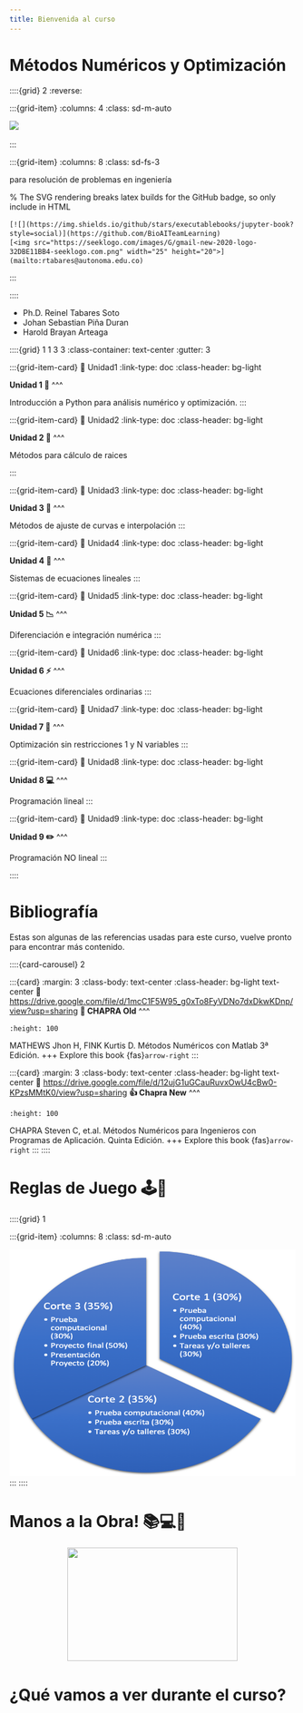 ```yaml
---
title: Bienvenida al curso
---
```

# Métodos Numéricos y Optimización
::::{grid} 2
:reverse:

:::{grid-item}
:columns: 4
:class: sd-m-auto

<img src="https://www.autonoma.edu.co/sites/default/files/Universidad_Autonoma_de_Manizales.png" />

:::

:::{grid-item}
:columns: 8
:class: sd-fs-3

para resolución de problemas en ingeniería
<!-- 
    ```{button-ref} start/your-first-book
    :ref-type: doc
    :color: primary
    :class: sd-rounded-pill float-left
    Get started
    ```
-->

% The SVG rendering breaks latex builds for the GitHub badge, so only include in HTML
```{only} html
[![](https://img.shields.io/github/stars/executablebooks/jupyter-book?style=social)](https://github.com/BioAITeamLearning)
[<img src="https://seeklogo.com/images/G/gmail-new-2020-logo-32DBE11BB4-seeklogo.com.png" width="25" height="20">](mailto:rtabares@autonoma.edu.co)
```

:::

::::

- Ph.D. Reinel Tabares Soto
- Johan Sebastian Piña Duran
- Harold Brayan Arteaga

::::{grid} 1 1 3 3
:class-container: text-center
:gutter: 3

:::{grid-item-card}
:link: Unidad1
:link-type: doc
:class-header: bg-light

**Unidad 1 🐍**
^^^

Introducción a Python para análisis numérico y optimización.
:::

:::{grid-item-card}
:link: Unidad2
:link-type: doc
:class-header: bg-light

**Unidad 2 📍**
^^^

Métodos para cálculo de raices

:::

:::{grid-item-card}
:link: Unidad3
:link-type: doc
:class-header: bg-light

**Unidad 3 🏁**
^^^

Métodos de ajuste de curvas e interpolación
:::

:::{grid-item-card}
:link: Unidad4
:link-type: doc
:class-header: bg-light

**Unidad 4 🚀**
^^^

Sistemas de ecuaciones lineales
:::

:::{grid-item-card}
:link: Unidad5
:link-type: doc
:class-header: bg-light

**Unidad 5 📉**
^^^

Diferenciación e integración numérica
:::

:::{grid-item-card}
:link: Unidad6
:link-type: doc
:class-header: bg-light

**Unidad 6 ⚡**
^^^

Ecuaciones diferenciales ordinarias
:::

:::{grid-item-card}
:link: Unidad7
:link-type: doc
:class-header: bg-light

**Unidad 7 🔋**
^^^

Optimización sin restricciones 1 y N variables
:::

:::{grid-item-card}
:link: Unidad8
:link-type: doc
:class-header: bg-light

**Unidad 8 💻**
^^^

Programación lineal
:::

:::{grid-item-card}
:link: Unidad9
:link-type: doc
:class-header: bg-light

**Unidad 9 ✏️**
^^^

Programación NO lineal
:::

::::

# Bibliografía
Estas son algunas de las referencias usadas para este curso, vuelve pronto para encontrar más contenido.

::::{card-carousel} 2

:::{card}
:margin: 3
:class-body: text-center
:class-header: bg-light text-center
:link: https://drive.google.com/file/d/1mcC1F5W95_g0xTo8FyVDNo7dxDkwKDnp/view?usp=sharing
**💬 CHAPRA Old**
^^^
```{image} https://pictures.abebooks.com/inventory/13138039801.jpg
:height: 100
```

MATHEWS Jhon H, FINK Kurtis D. Métodos Numéricos con Matlab 3ª Edición.
+++
Explore this book {fas}`arrow-right`
:::

:::{card}
:margin: 3
:class-body: text-center
:class-header: bg-light text-center
:link: https://drive.google.com/file/d/12ujG1uGCauRuvxOwU4cBw0-KPzsMMtK0/view?usp=sharing
**👍 Chapra New**
^^^
```{image} https://www.ingebook.com/ib/pimg/Ingebook/00100_0000003075_4250.png
:height: 100
```

CHAPRA Steven C, et.al. Métodos Numéricos para Ingenieros con Programas de Aplicación. Quinta Edición.
+++
Explore this book {fas}`arrow-right`
:::
::::

# Reglas de Juego 🕹️📏

::::{grid} 1

:::{grid-item}
:columns: 8
:class: sd-m-auto

<img src="https://github.com/BioAITeamLearning/Metodos_2023_03_UAM/blob/main/images/Evaluacion.png?raw=true" width="600" height="400" />
:::
::::

# Manos a la Obra! 📚💻🐍

<div style="text-align: center;">
  <img src="https://pbs.twimg.com/media/DRgJwpFVwAAoUTD.jpg" width="300" height="200" />
</div>

# ¿Qué vamos a ver durante el curso?

```{tableofcontents}
```